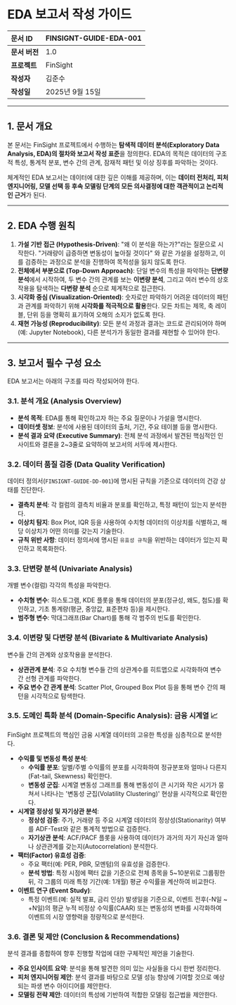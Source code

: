 # EDA 보고서 작성 가이드

| 문서 ID       | FINSIGNT-GUIDE-EDA-001 |
| :------------ | :--------------------- |
| **문서 버전** | 1.0                    |
| **프로젝트**  | FinSight               |
| **작성자**    | 김준수                 |
| **작성일**    | 2025년 9월 15일        |

---

## 1. 문서 개요

본 문서는 FinSight 프로젝트에서 수행하는 **탐색적 데이터 분석(Exploratory Data Analysis, EDA)의 절차와 보고서 작성 표준**을 정의한다. EDA의 목적은 데이터의 구조적 특성, 통계적 분포, 변수 간의 관계, 잠재적 패턴 및 이상 징후를 파악하는 것이다.

체계적인 EDA 보고서는 데이터에 대한 깊은 이해를 제공하며, 이는 **데이터 전처리, 피처 엔지니어링, 모델 선택 등 후속 모델링 단계의 모든 의사결정에 대한 객관적이고 논리적인 근거**가 된다.

---

## 2. EDA 수행 원칙

1.  **가설 기반 접근 (Hypothesis-Driven)**: "왜 이 분석을 하는가?"라는 질문으로 시작한다. "거래량이 급증하면 변동성이 높아질 것이다" 와 같은 가설을 설정하고, 이를 검증하는 과정으로 분석을 진행하여 목적성을 잃지 않도록 한다.
2.  **전체에서 부분으로 (Top-Down Approach)**: 단일 변수의 특성을 파악하는 **단변량 분석**에서 시작하여, 두 변수 간의 관계를 보는 **이변량 분석**, 그리고 여러 변수의 상호작용을 탐색하는 **다변량 분석** 순으로 체계적으로 접근한다.
3.  **시각화 중심 (Visualization-Oriented)**: 숫자로만 파악하기 어려운 데이터의 패턴과 관계를 파악하기 위해 **시각화를 적극적으로 활용**한다. 모든 차트는 제목, 축 레이블, 단위 등을 명확히 표기하여 오해의 소지가 없도록 한다.
4.  **재현 가능성 (Reproducibility)**: 모든 분석 과정과 결과는 코드로 관리되어야 하며(예: Jupyter Notebook), 다른 분석가가 동일한 결과를 재현할 수 있어야 한다.

---

## 3. 보고서 필수 구성 요소

EDA 보고서는 아래의 구조를 따라 작성되어야 한다.

### 3.1. 분석 개요 (Analysis Overview)

- **분석 목적**: EDA를 통해 확인하고자 하는 주요 질문이나 가설을 명시한다.
- **데이터셋 정보**: 분석에 사용된 데이터의 출처, 기간, 주요 테이블 등을 명시한다.
- **분석 결과 요약 (Executive Summary)**: 전체 분석 과정에서 발견된 핵심적인 인사이트와 결론을 2~3줄로 요약하여 보고서의 서두에 제시한다.

### 3.2. 데이터 품질 검증 (Data Quality Verification)

데이터 정의서(`FINSIGNT-GUIDE-DD-001`)에 명시된 규칙을 기준으로 데이터의 건강 상태를 진단한다.

- **결측치 분석**: 각 컬럼의 결측치 비율과 분포를 확인하고, 특정 패턴이 있는지 분석한다.
- **이상치 탐지**: Box Plot, IQR 등을 사용하여 수치형 데이터의 이상치를 식별하고, 해당 이상치가 어떤 의미를 갖는지 기술한다.
- **규칙 위반 사항**: 데이터 정의서에 명시된 `유효성 규칙`을 위반하는 데이터가 있는지 확인하고 목록화한다.

### 3.3. 단변량 분석 (Univariate Analysis)

개별 변수(컬럼) 각각의 특성을 파악한다.

- **수치형 변수**: 히스토그램, KDE 플롯을 통해 데이터의 분포(정규성, 왜도, 첨도)를 확인하고, 기초 통계량(평균, 중앙값, 표준편차 등)을 제시한다.
- **범주형 변수**: 막대그래프(Bar Chart)를 통해 각 범주의 빈도를 확인한다.

### 3.4. 이변량 및 다변량 분석 (Bivariate & Multivariate Analysis)

변수들 간의 관계와 상호작용을 분석한다.

- **상관관계 분석**: 주요 수치형 변수들 간의 상관계수를 히트맵으로 시각화하여 변수 간 선형 관계를 파악한다.
- **주요 변수 간 관계 분석**: Scatter Plot, Grouped Box Plot 등을 통해 변수 간의 패턴을 시각적으로 탐색한다.

### 3.5. 도메인 특화 분석 (Domain-Specific Analysis): 금융 시계열 📈

FinSight 프로젝트의 핵심인 금융 시계열 데이터의 고유한 특성을 심층적으로 분석한다.

- **수익률 및 변동성 특성 분석**:
  - **수익률 분포**: 일별/주별 수익률의 분포를 시각화하여 정규분포와 얼마나 다른지(Fat-tail, Skewness) 확인한다.
  - **변동성 군집**: 시계열 변동성 그래프를 통해 변동성이 큰 시기와 작은 시기가 뭉쳐서 나타나는 '변동성 군집(Volatility Clustering)' 현상을 시각적으로 확인한다.
- **시계열 정상성 및 자기상관 분석**:
  - **정상성 검증**: 주가, 거래량 등 주요 시계열 데이터의 정상성(Stationarity) 여부를 ADF-Test와 같은 통계적 방법으로 검증한다.
  - **자기상관 분석**: ACF/PACF 플롯을 사용하여 데이터가 과거의 자기 자신과 얼마나 상관관계를 갖는지(Autocorrelation) 분석한다.
- **팩터(Factor) 유효성 검증**:
  - 주요 팩터(예: PER, PBR, 모멘텀)의 유효성을 검증한다.
  - **분석 방법**: 특정 시점에 팩터 값을 기준으로 전체 종목을 5~10분위로 그룹핑한 뒤, 각 그룹의 미래 특정 기간(예: 1개월) 평균 수익률을 계산하여 비교한다.
- **이벤트 연구 (Event Study)**:
  - 특정 이벤트(예: 실적 발표, 금리 인상) 발생일을 기준으로, 이벤트 전후(-N일 ~ +N일)의 평균 누적 비정상 수익률(CAAR) 또는 변동성의 변화를 시각화하여 이벤트의 시장 영향력을 정량적으로 분석한다.

### 3.6. 결론 및 제안 (Conclusion & Recommendations)

분석 결과를 종합하여 향후 진행할 작업에 대한 구체적인 제언을 기술한다.

- **주요 인사이트 요약**: 분석을 통해 발견한 의미 있는 사실들을 다시 한번 정리한다.
- **피처 엔지니어링 제안**: 분석 결과를 바탕으로 모델 성능 향상에 기여할 것으로 예상되는 파생 변수 아이디어를 제안한다.
- **모델링 전략 제안**: 데이터의 특성에 기반하여 적합한 모델링 접근법을 제안한다.
